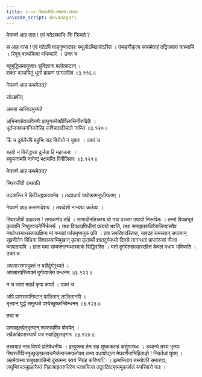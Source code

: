 ```yaml
---
title: ३-०४ स्थिरजीवि-मेघवर्ण-संवादः
unicode_script: devanagari
---
```

मेघवर्ण आह तात ! एवं गतेऽस्माभिः किं क्रियते ?

स आह वत्स ! एवं गतेऽपि षाड्गुण्यादपरः स्थूलोऽभिप्रायोऽस्ति । तमङ्गीकृत्य स्वयमेवाहं तद्विजयाय यास्यामि । रिपून् वञ्चयित्वा वधिष्यामि । उक्तं च

बहुबुद्धिसमायुक्ताः सुविज्ञाना बलोत्कटान् ।  
शक्ता वञ्चयितुं धूर्ता ब्राह्मणं छागलदिव ॥३.११६॥

मेघवर्ण आह कथमेतत्?

सोऽब्रवीत्

<div class="js_include" url="../../upakathAH/03-03_mitrasharmabrAhmaNakathA/"  newLevelForH1="3" includeTitle="true"> </div>

अथवा साध्विदमुच्यते

अभिनवसेवकविनयैः प्राघुणकोक्तैर्विलासिनीरुदितैः ।  
धूर्तजनवचननिकरैरिह कश्चिदवञ्चितो नास्ति ॥३.१२०॥

किं च दुर्बलैरपि बहुभिः सह विरोधो न युक्तः । उक्तं च

बहवो न विरोद्धव्या दुर्जया हि महाजनाः ।  
स्फुरन्तमपि नागेन्द्रं भक्षयन्ति पिपीलिकाः ॥३.१२१॥

मेघवर्ण आह कथमेतत्?

स्थिरजीवी कथयति

<div class="js_include" url="../../upakathAH/03-04_atidarpanAmasarpakathA/"  newLevelForH1="3" includeTitle="true"> </div>

तदत्रास्ति मे किञ्चिद्वक्तव्यमेव । तदवधार्य यथोक्तमनुष्ठीयताम् ।  

मेघवर्ण आह तत्समादेशय । तवादेशो नान्यथा कर्तव्यः ।  

स्थिरजीवी प्राहवत्स ! समाकर्णय तर्हि । सामादीनतिक्रम्य यो मया पञ्चम उपायो निरूपितः । तन्मां विपक्षभूतं कृत्वानि निष्ठुरवचनैर्निर्भर्त्स्य । यथा विपक्षप्रणिधीनां प्रत्ययो भवति, तथा समाहृतरुधिरैरालिप्यास्यैव न्यग्रोधस्याधस्तात्प्रक्षिप्य मां गम्यतां पर्वतमृष्यमूकं प्रति । तत्र सपरिवारस्तिष्ठ, यावदहं समस्तान् सपत्नान् सुप्रणीतेन विधिना विश्वास्याभिमुखान् कृत्वा कृतार्थो ज्ञातदुर्गमध्यो दिवसे तानन्धतां प्राप्तांस्त्वां नीत्वा व्यापादयामि । ज्ञातं मया सम्यक्नान्यथास्माकं सिद्धिरस्ति । यतो दुर्गमेतदपसाररहितं केवलं वधाय
भविष्यति । उक्तं च

अपसारसमायुक्तं न यज्ञैर्दुर्गमुच्यते ।  
अपसारपरित्यक्तं दुर्गव्याजेन बन्धनम् ॥३.१२२॥

न च त्वया मदर्थं कृपा कार्या । उक्तं च

अपि प्राणसमानिष्टान् पालितान् लालितानपि ।  
भृत्यान् युद्धे समुत्पन्ने पश्येच्छुष्कमिवेन्धनम् ॥३.१२३॥

तथा च  

प्राणवद्रक्षयेद्भृत्यान् स्वकायमिव पोषयेत् ।  
सदैकदिवसस्यार्थे यत्र स्याद्रिपुसङ्गमः ॥३.१२४॥

तत्त्वयाहं नात्र विषये प्रतिषेधनीयः । इत्युक्त्वा तेन सह शुष्ककलहं कर्तुमारब्धः । अथान्ये तस्य भृत्याः स्थिरजीविनमुच्छृङ्खलवचनैर्जल्पन्तमवलोक्य तस्य वधायोद्यता मेघवर्णेनाभिहिताःहो ! निवर्तध्वं यूयम् । अहमेवास्य शत्रुपक्षपातिनो दुरात्मनः स्वयं निग्रहं करिष्यांि । इत्यभिधाय तस्योपरि समारुह्य, लघुभिश्चञ्चुप्रहारैस्तं निहत्याहृतरुधिरेण प्लावयित्वा तदुपदिष्टमृष्यमूकपर्वतं सपरिवारो गतः ।  
